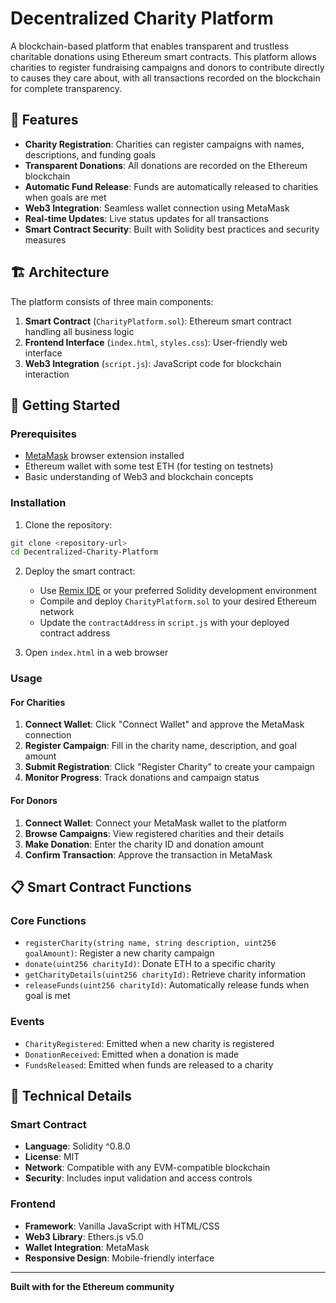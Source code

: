 # Decentralized Charity Platform

A blockchain-based platform that enables transparent and trustless charitable donations using Ethereum smart contracts. This platform allows charities to register fundraising campaigns and donors to contribute directly to causes they care about, with all transactions recorded on the blockchain for complete transparency.

## 🌟 Features

- **Charity Registration**: Charities can register campaigns with names, descriptions, and funding goals
- **Transparent Donations**: All donations are recorded on the Ethereum blockchain
- **Automatic Fund Release**: Funds are automatically released to charities when goals are met
- **Web3 Integration**: Seamless wallet connection using MetaMask
- **Real-time Updates**: Live status updates for all transactions
- **Smart Contract Security**: Built with Solidity best practices and security measures

## 🏗️ Architecture

The platform consists of three main components:

1. **Smart Contract** (`CharityPlatform.sol`): Ethereum smart contract handling all business logic
2. **Frontend Interface** (`index.html`, `styles.css`): User-friendly web interface
3. **Web3 Integration** (`script.js`): JavaScript code for blockchain interaction

## 🚀 Getting Started

### Prerequisites

- [MetaMask](https://metamask.io/) browser extension installed
- Ethereum wallet with some test ETH (for testing on testnets)
- Basic understanding of Web3 and blockchain concepts

### Installation

1. Clone the repository:
```bash
git clone <repository-url>
cd Decentralized-Charity-Platform
```

2. Deploy the smart contract:
   - Use [Remix IDE](https://remix.ethereum.org/) or your preferred Solidity development environment
   - Compile and deploy `CharityPlatform.sol` to your desired Ethereum network
   - Update the `contractAddress` in `script.js` with your deployed contract address

3. Open `index.html` in a web browser

### Usage

#### For Charities

1. **Connect Wallet**: Click "Connect Wallet" and approve the MetaMask connection
2. **Register Campaign**: Fill in the charity name, description, and goal amount
3. **Submit Registration**: Click "Register Charity" to create your campaign
4. **Monitor Progress**: Track donations and campaign status

#### For Donors

1. **Connect Wallet**: Connect your MetaMask wallet to the platform
2. **Browse Campaigns**: View registered charities and their details
3. **Make Donation**: Enter the charity ID and donation amount
4. **Confirm Transaction**: Approve the transaction in MetaMask

## 📋 Smart Contract Functions

### Core Functions

- `registerCharity(string name, string description, uint256 goalAmount)`: Register a new charity campaign
- `donate(uint256 charityId)`: Donate ETH to a specific charity
- `getCharityDetails(uint256 charityId)`: Retrieve charity information
- `releaseFunds(uint256 charityId)`: Automatically release funds when goal is met

### Events

- `CharityRegistered`: Emitted when a new charity is registered
- `DonationReceived`: Emitted when a donation is made
- `FundsReleased`: Emitted when funds are released to a charity

## 🔧 Technical Details

### Smart Contract

- **Language**: Solidity ^0.8.0
- **License**: MIT
- **Network**: Compatible with any EVM-compatible blockchain
- **Security**: Includes input validation and access controls

### Frontend

- **Framework**: Vanilla JavaScript with HTML/CSS
- **Web3 Library**: Ethers.js v5.0
- **Wallet Integration**: MetaMask
- **Responsive Design**: Mobile-friendly interface



---

**Built with  for the Ethereum community** 

